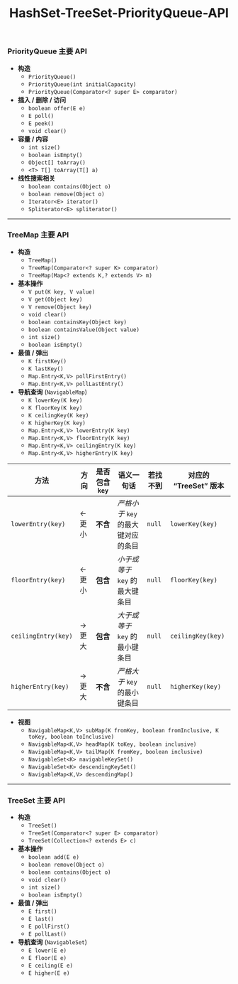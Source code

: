 ﻿---
layout: default
title: HashSet-TreeSet-PriorityQueue-API
narrow: true
---
### PriorityQueue 主要 API
- **构造**
    - `PriorityQueue()`
    - `PriorityQueue(int initialCapacity)`
    - `PriorityQueue(Comparator<? super E> comparator)`
- **插入 / 删除 / 访问**
    - `boolean offer(E e)`   
    - `E poll()`  
    - `E peek()`   
    - `void clear()`
- **容量 / 内容**
    - `int size()`
    - `boolean isEmpty()`
    - `Object[] toArray()`
    - `<T> T[] toArray(T[] a)`   
- **线性搜索相关**
    - `boolean contains(Object o)`  
    - `boolean remove(Object o)`    
    - `Iterator<E> iterator()`    
    - `Spliterator<E> spliterator()`    
---
### TreeMap 主要 API
- **构造**
    - `TreeMap()`
    - `TreeMap(Comparator<? super K> comparator)`
    - `TreeMap(Map<? extends K,? extends V> m)`
- **基本操作**
    - `V put(K key, V value)`
    - `V get(Object key)`  
    - `V remove(Object key)`    
    - `void clear()`    
    - `boolean containsKey(Object key)`    
    - `boolean containsValue(Object value)`
    - `int size()`
    - `boolean isEmpty()`
- **最值 / 弹出**
    - `K firstKey()`
    - `K lastKey()`
    - `Map.Entry<K,V> pollFirstEntry()`
    - `Map.Entry<K,V> pollLastEntry()`
- **导航查询** (`NavigableMap`)
    - `K lowerKey(K key)`
    - `K floorKey(K key)`
    - `K ceilingKey(K key)`
    - `K higherKey(K key)`
    - `Map.Entry<K,V> lowerEntry(K key)`
    - `Map.Entry<K,V> floorEntry(K key)`
    - `Map.Entry<K,V> ceilingEntry(K key)`
    - `Map.Entry<K,V> higherEntry(K key)`

| 方法                  | 方向   | 是否包含 `key` | 语义一句话                  | 若找不到   | 对应的 “TreeSet” 版本  |
| ------------------- | ---- | ---------- | ---------------------- | ------ | ----------------- |
| `lowerEntry(key)`   | ← 更小 | **不含**     | _严格小于_ `key` 的最大键对应的条目 | `null` | `lowerKey(key)`   |
| `floorEntry(key)`   | ← 更小 | **包含**     | _小于或等于_ `key` 的最大键条目   | `null` | `floorKey(key)`   |
| `ceilingEntry(key)` | → 更大 | **包含**     | _大于或等于_ `key` 的最小键条目   | `null` | `ceilingKey(key)` |
| `higherEntry(key)`  | → 更大 | **不含**     | _严格大于_ `key` 的最小键条目    | `null` | `higherKey(key)`  |
- **视图**
    - `NavigableMap<K,V> subMap(K fromKey, boolean fromInclusive, K toKey, boolean toInclusive)`
    - `NavigableMap<K,V> headMap(K toKey, boolean inclusive)`
    - `NavigableMap<K,V> tailMap(K fromKey, boolean inclusive)`
    - `NavigableSet<K> navigableKeySet()`
    - `NavigableSet<K> descendingKeySet()`
    - `NavigableMap<K,V> descendingMap()`
---
### TreeSet 主要 API
- **构造**
    - `TreeSet()`
    - `TreeSet(Comparator<? super E> comparator)`
    - `TreeSet(Collection<? extends E> c)`
- **基本操作**
    - `boolean add(E e)`
    - `boolean remove(Object o)`
    - `boolean contains(Object o)`
    - `void clear()`
    - `int size()`    
    - `boolean isEmpty()`
- **最值 / 弹出**
    - `E first()`
    - `E last()`
    - `E pollFirst()`
    - `E pollLast()`
- **导航查询** (`NavigableSet`)
    - `E lower(E e)`
    - `E floor(E e)`
    - `E ceiling(E e)`
    - `E higher(E e)`